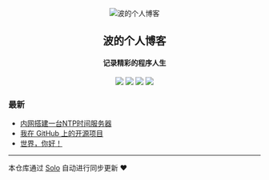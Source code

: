 <p align="center"><img alt="波的个人博客" src="https://static.b3log.org/images/brand/solo-32.png"></p><h2 align="center">
波的个人博客
</h2>

<h4 align="center">记录精彩的程序人生</h4>
<p align="center"><a title="波的个人博客" target="_blank" href="https://github.com/wubo8196/solo-blog"><img src="https://img.shields.io/github/last-commit/wubo8196/solo-blog.svg?style=flat-square&color=FF9900"></a>
<a title="GitHub repo size in bytes" target="_blank" href="https://github.com/wubo8196/solo-blog"><img src="https://img.shields.io/github/repo-size/wubo8196/solo-blog.svg?style=flat-square"></a>
<a title="Solo Version" target="_blank" href="https://github.com/b3log/solo/releases"><img src="https://img.shields.io/badge/solo-3.6.3-f1e05a.svg?style=flat-square&color=blueviolet"></a>
<a title="Hits" target="_blank" href="https://github.com/b3log/hits"><img src="https://hits.b3log.org/wubo8196/solo-blog.svg"></a></p>

### 最新

* [内网搭建一台NTP时间服务器](https://www.bolog.top/articles/2019/07/26/1564131423656.html)
* [我在 GitHub 上的开源项目](https://www.bolog.top/my-github-repos)
* [世界，你好！](https://www.bolog.top/hello-solo)



---

本仓库通过 [Solo](https://github.com/b3log/solo) 自动进行同步更新 ❤️ 